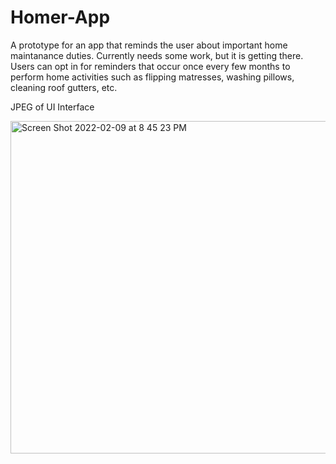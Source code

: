 # Homer-App

A prototype for an app that reminds the user about important home maintanance duties. Currently needs some work, but it is getting there. Users can opt in for reminders that occur once every few months to perform home activities such as flipping matresses, washing pillows, cleaning roof gutters, etc.


JPEG of UI Interface

<img width="532" alt="Screen Shot 2022-02-09 at 8 45 23 PM" src="https://user-images.githubusercontent.com/38441130/153339137-8c7e3104-77e9-4117-81fd-e2cab7852cdd.png">
